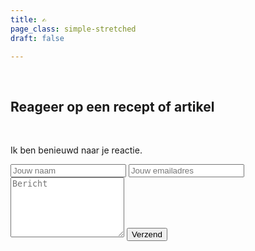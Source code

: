 ```yaml
---
title: ✍️
page_class: simple-stretched
draft: false

---
```


<br/>

## Reageer op een recept of artikel

<br/>

Ik ben benieuwd naar je reactie.

<div style="max-width:600px">
<form action="https://385uplkgk8.execute-api.eu-central-1.amazonaws.com/main/message" method="POST">
<input type="hidden" name="_subject" value="Bericht verzonden vanaf pimsnel.nl">
<input type="hidden" name="_success_url" value="https://pimsnel.nl/pagina/bericht-verzonden/">
<input type="hidden" name="_fail_url" value="https://pimsnel.nl/contact/">
<input type="text" class="form-control mb-2" id="name" name="name" placeholder="Jouw naam">
<input type="email" class="form-control mb-2" id="email" name="email" placeholder="Jouw emailadres">
<textarea name="message" id="message" rows="6" class="form-control mb-2" placeholder="Bericht"></textarea>
<button type="submit" value="send" class="btn btn-block btn-primary rounded">Verzend</button>
</form>
</div>

<!-- vim: set spell spl=nl: -->
